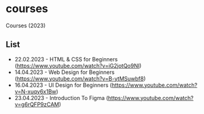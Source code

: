 # courses
Courses (2023)

## List
- 22.02.2023 - HTML & CSS for Beginners (https://www.youtube.com/watch?v=iG2jotQo9NI)
- 14.04.2023 - Web Design for Beginners (https://www.youtube.com/watch?v=B-ytMSuwbf8)
- 16.04.2023 - UI Design for Beginners (https://www.youtube.com/watch?v=N-xuqy6x1Bw)
- 23.04.2023 - Introduction To Figma (https://www.youtube.com/watch?v=g6rQFP9zCAM)